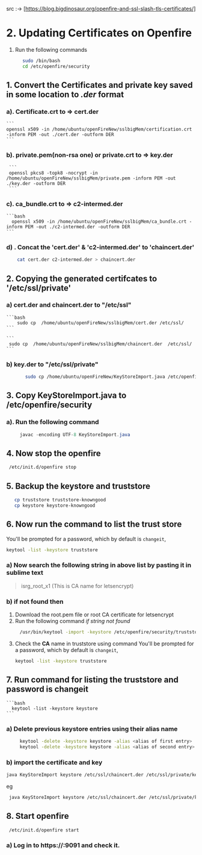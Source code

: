 src :-> [https://blog.bigdinosaur.org/openfire-and-ssl-slash-tls-certificates/]
# 2. Updating Certificates on Openfire
1. Run the following commands

```bash
	  sudo /bin/bash
	  cd /etc/openfire/security
```


## 1. Convert the Certificates and private key saved in some location to **_.der_** format

### a). Certificate.crt to  => cert.der

	```
	openssl x509 -in /home/ubuntu/openFireNew/sslbigMem/certification.crt -inform PEM -out ./cert.der -outform DER
	```
### b). private.pem(non-rsa one) or private.crt to => key.der

	 ```
	 openssl pkcs8 -topk8 -nocrypt -in /home/ubuntu/openFireNew/sslbigMem/private.pem -inform PEM -out ./key.der -outform DER
	 ```
### c). ca_bundle.crt to =>  c2-intermed.der	
	
	```bash
	  openssl x509 -in /home/ubuntu/openFireNew/sslbigMem/ca_bundle.crt -inform PEM -out ./c2-intermed.der -outform DER
	```


### d) . Concat the 'cert.der' & 'c2-intermed.der' to 'chaincert.der'  
   ```bash
       cat cert.der c2-intermed.der > chaincert.der
   ```


## 2. Copying the generated certifcates to '/etc/ssl/private' 
  ### a) cert.der and chaincert.der to  "/etc/ssl"
    ```bash
    	sudo cp  /home/ubuntu/openFireNew/sslbigMem/cert.der /etc/ssl/
    ```

    ```
     sudo cp  /home/ubuntu/openFireNew/sslbigMem/chaincert.der  /etc/ssl/
    ```

### b) key.der to  "/etc/ssl/private"
```bash
   	   sudo cp /home/ubuntu/openFireNew/KeyStoreImport.java /etc/openfire/security
  ```

## 3. Copy KeyStoreImport.java to /etc/openfire/security

### a). Run the following command
   ``` java
  		javac -encoding UTF-8 KeyStoreImport.java 
   ```

## 4. Now stop the openfire
 
  ```bash
   /etc/init.d/openfire stop
  ```

## 5. Backup the keystore and truststore

  ```bash
     cp truststore truststore-knowngood
     cp keystore keystore-knowngood
  ```


## 6. Now run the command to list the trust store
You'll be prompted for a password, which by default is `changeit`,

   ```bash 
   keytool -list -keystore truststore     
   ```
   ### a) Now search the following string  in above list by pasting it in sublime text
   >isrg_root_x1   (This is CA name for letsencrypt)
   
 ### b) if not found then 
 1. Download the root.pem file or root CA certificate for letsencrypt
 2. Run the following command *if string not found*
    
  ``` bash
       /usr/bin/keytool -import -keystore /etc/openfire/security/truststore -alias bigmem.raxa.ninja  -file /home/ubuntu/openFireNew/root.pem
  ```
  3. Check the **CA** name in truststore using command 
       You'll be prompted for a password, which by default is `changeit`,
      ```bash
      keytool -list -keystore truststore   
     ```


## 7. Run command for listing the truststore and password is changeit

    ```bash
      keytool -list -keystore keystore     
    ```

### a) Delete previous keystore entries using their alias name
   
   ```bash
		keytool -delete -keystore keystore -alias <alias of first entry>
		keytool -delete -keystore keystore -alias <alias of second entry>
   ```

### b) import the certificate and key 

   ```bash
   java KeyStoreImport keystore /etc/ssl/chaincert.der /etc/ssl/private/key.der "alias-you-want-for-this-entry"
  ```
  eg
   ```bash
    java KeyStoreImport keystore /etc/ssl/chaincert.der /etc/ssl/private/key.der "bigmemChat"
  ```

## 8. Start openfire

   ```bash
    /etc/init.d/openfire start
   ```    

###  a) Log in to https://<servername>:9091 and check it.